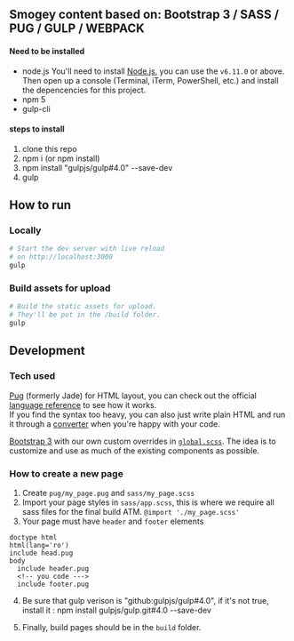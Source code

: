 ## Smogey content based on: Bootstrap 3 / SASS / PUG / GULP / WEBPACK

#### Need to be installed
* node.js You'll need to install [Node.js](https://nodejs.org/en/), you can use the `v6.11.0` or above. Then open up a console (Terminal, iTerm, PowerShell, etc.) and install the depencencies for this project.
* npm 5
* gulp-cli 

#### steps to install
1. clone this repo
2. npm i (or npm install)
3. npm install "gulpjs/gulp#4.0" --save-dev
4. gulp 


## How to run

### Locally

```sh
# Start the dev server with live reload
# on http://localhost:3000
gulp
```

### Build assets for upload

```sh
# Build the static assets for upload.
# They'll be put in the /build folder.
gulp
```

## Development

### Tech used

[Pug](http://pugjs.org) (formerly Jade) for HTML layout, you can check out the official [language reference](https://pugjs.org/api/getting-started.html) to see how it works. <br/>
If you find the syntax too heavy, you can also just write plain HTML and run it through a [converter](http://html2jade.org/) when you're happy with your code.

[Bootstrap 3](https://getbootstrap.com/docs/3.3/) with our own custom overrides in [`global.scss`](sass/global.scss). The idea is to 
customize and use as much of the existing components as possible.

### How to create a new page

1. Create `pug/my_page.pug` and `sass/my_page.scss`
2. Import your page styles in `sass/app.scss`, this is where we require all sass files for the final build ATM. `@import './my_page.scss'`
3. Your page must have `header` and `footer` elements
```pug
doctype html
html(lang='ro')
include head.pug
body
  include header.pug
  <!-- you code --->
  include footer.pug
```
4. Be sure that gulp verison is "github:gulpjs/gulp#4.0", if it's not true, install it : npm install gulpjs/gulp.git#4.0 --save-dev

5. Finally, build pages should be in the `build` folder. 


